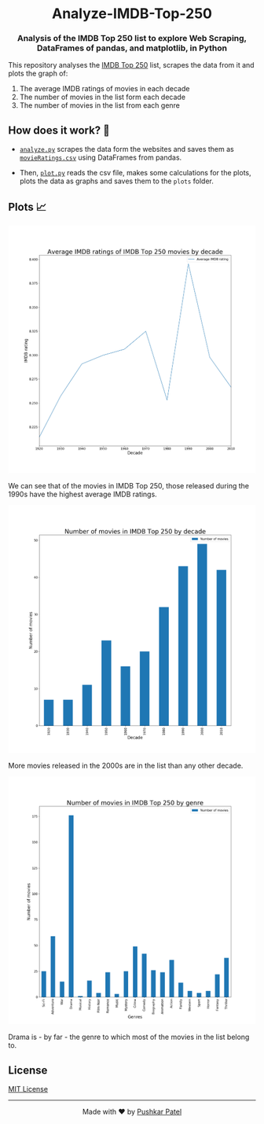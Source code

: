 <h1 align = 'center'>Analyze-IMDB-Top-250</h1>

<h3 align = 'center'>Analysis of the IMDB Top 250 list to explore Web Scraping, DataFrames of pandas, and matplotlib, in Python</h3>

This repository analyses the [IMDB Top 250](https://www.imdb.com/search/title/?groups=top_250&sort=user_rating,desc) list, scrapes the data from it and plots the graph of:
1. The average IMDB ratings of movies in each decade
2. The number of movies in the list form each decade
3. The number of movies in the list from each genre

## How does it work? 🤔

- [```analyze.py```](analyze.py) scrapes the data form the websites and saves them as [```movieRatings.csv```](movieRatings.csv) using DataFrames from pandas.

- Then, [```plot.py```](plot.py) reads the csv file, makes some calculations for the plots, plots the data as graphs and saves them to the ```plots``` folder.

## Plots 📈

![](plots/average.png)

We can see that of the movies in IMDB Top 250, those released during the 1990s have the highest average IMDB ratings.

![](plots/decade.png)

More movies released in the 2000s are in the list than any other decade.

![](plots/genre.png)

Drama is - by far - the genre to which most of the movies in the list belong to.

## License

[MIT License](LICENSE)

---

<p align="center"> Made with ❤ by <a href="https://github.com/thepushkarp">Pushkar Patel</a></p>
